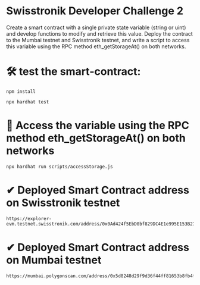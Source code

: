  # Swisstronik Developer Challenge 2

Create a smart contract with a single private state variable (string or uint) and develop functions to modify and retrieve this value. Deploy the contract to the Mumbai testnet and Swisstronik testnet, and write a script to access this variable using the RPC method eth_getStorageAt() on both networks. 

# 🛠 test the smart-contract:

```
npm install

npx hardhat test
```

# 🎡 Access the variable using the RPC method eth_getStorageAt() on both networks

```
npx hardhat run scripts/accessStorage.js
```

# ✔ Deployed Smart Contract address on Swisstronik testnet

```
https://explorer-evm.testnet.swisstronik.com/address/0x0Ad424f5EbD0bf829DC4E1e995E153B27223b1af
```

# ✔ Deployed Smart Contract address on Mumbai testnet

```
https://mumbai.polygonscan.com/address/0x5d8248d29f9d36f44ff81653b8fb4f21b26a4e1c
```
